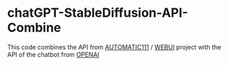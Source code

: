 # chatGPT-StableDiffusion-API-Combine
This code combines the API from [AUTOMATIC111](https://github.com/AUTOMATIC1111) / [WEBUI](https://github.com/AUTOMATIC1111/stable-diffusion-webui) project with the API of the chatbot from [OPENAI](https://openai.com/)
